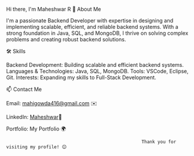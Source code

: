 Hi there, I'm Maheshwar R 👋
About Me

I'm a passionate Backend Developer with expertise in designing and implementing scalable, efficient, and reliable backend systems. With a strong foundation in Java, SQL, and MongoDB, I thrive on solving complex problems and creating robust backend solutions.

🛠️ Skills

Backend Development: Building scalable and efficient backend systems.
Languages & Technologies: Java, SQL, MongoDB.
Tools: VSCode, Eclipse, Git.
Interests: Expanding my skills to Full-Stack Development.

📫 Contact Me

Email: mahigowda416@gmail.com ✉️

LinkedIn: [Maheshwar](https://www.linkedin.com/in/maheshwar-r-97754622b/)🔗

Portfolio: My Portfolio 🌍


                                                       Thank you for visiting my profile! 😊
